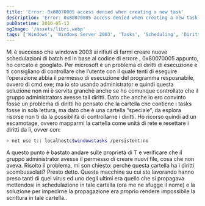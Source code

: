 ```yaml
---
title: 'Error: 0x80070005 access denied when creating a new task'
description: 'Error: 0x80070005 access denied when creating a new task'
pubDatetime: 2010-05-13
ogImage: '/assets/libri.webp'
tags: ['Windows', 'Windows Server 2003', 'Tasks', 'Scheduling', 'Diritti', 'Permessi']
---
```


Mi è successo che windows 2003 si rifiuti di farmi creare nuove schedulazioni di batch ed in base al codice di errore , 0x80070005 appunto, ho cercato e googlato.
Per microsoft è un problema di diritti di esecuzione e ti consigliano di controllare che l’utente con il quale tenti di eseguire l’operazione abbia il permesso di esecuzione del programma resposnabile, ovvero di cmd.exe; ma io sto usando administrator e quindi questa soluzione non mi è servita granchè anche se ho comunque controllato che il gruppo administrators avesse tali diritti.
Dato che anche io ero convinto fosse un problema di diritti ho pensato che la cartella che contiene i tasks fosse in sola lettura, ma dato che è una cartella “speciale”, da esplora risorse non ti da la possibilità di controllarne i diritti. Ho ricorso quindi ad un escamotage, ovvero mapparmi la cartella come unità di rete e resettare i diritti da lì, ovver con:
```sh
> net use t:: localhostc$windowstasks /persistent:no
```
A questo punto è bastato andare sulle proprietà di T e verificare che il gruppo administrator avesse il permesso di creare nuovi file, cosa che non aveva.
Risolto il problema, mi son chiesto: perchè questa cartella ha i diritti scombussolati? Presto detto. Queste macchine su cui sto lavorando hanno preso tanti di quei virus ed uno degli ultimi era quello che si propagava mettendosi in schedulazione in tale cartella (ora me ne sfugge il nome) e la soluzione per impedirne la propagazione era proprio rendere impossibile la scrittura in tale cartella..
